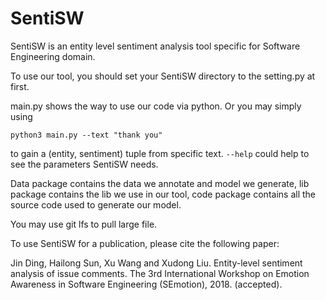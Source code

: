 # SentiSW

SentiSW is an entity level sentiment analysis tool specific for Software Engineering domain.

To use our tool, you should set your SentiSW directory to the setting.py at first.

main.py shows the way to use our code via python. Or you may simply using 

`python3 main.py --text "thank you"`

to gain a (entity, sentiment) tuple from specific text. `--help` could help to see the parameters SentiSW needs.

Data package contains the data we annotate and model we generate, lib package contains the lib we use in our tool, code package contains
all the source code used to generate our model.

You may use git lfs to pull large file.

To use SentiSW for a publication, please cite the following paper: 

Jin Ding, Hailong Sun, Xu Wang and Xudong Liu. Entity-level sentiment analysis of issue comments. The 3rd International Workshop on Emotion Awareness in Software Engineering (SEmotion), 2018. (accepted).
